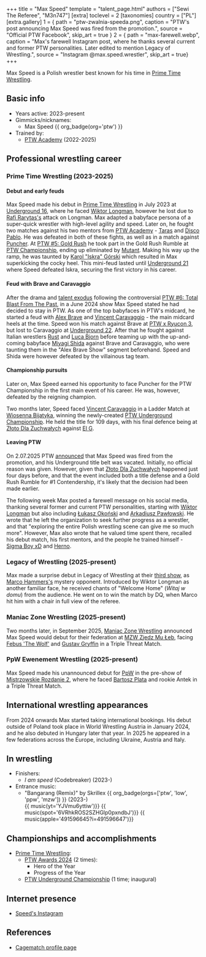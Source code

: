 +++
title = "Max Speed"
template = "talent_page.html"
authors = ["Sewi The Referee", "M3n747"]
[extra]
toclevel = 2
[taxonomies]
country = ["PL"]
[extra.gallery]
1 = { path = "ptw-zwalnia-speeda.png", caption = "PTW's post announcing Max Speed was fired from the promotion.", source = "Official PTW Facebook", skip_art = true }
2 = { path = "max-farewell.webp", caption = "Max's farewell Instagram post, where he thanks several current and former PTW personalities. Later edited to mention Legacy of Wrestling.", source = "Instagram @max.speed.wrestler", skip_art = true}
+++

Max Speed is a Polish wrestler best known for his time in [Prime Time Wrestling](@/o/ptw.md).

## Basic info

* Years active: 2023-present
* Gimmicks/nicknames:
  - Max Speed {{ org_badge(org='ptw') }}
* Trained by:
  - [PTW Academy](@/o/ptw-academy.md) (2022-2025)

## Professional wrestling career

### Prime Time Wrestling (2023-2025)

#### Debut and early feuds

Max Speed made his debut in [Prime Time Wrestling](@/o/ptw.md) in July 2023 at [Underground 16](@/e/ptw/2023-07-30-ptw-underground-16.md), where he faced [Wiktor Longman](@/w/wiktor-longman.md), however he lost due to [Rafi Rarytas's](@/w/rafi.md) attack on Longman.
Max adapted a babyface persona of a super-quick wrestler with high-level agility and speed.
Later on, he fought two matches against his two mentors from [PTW Academy](@/o/ptw-academy.md) - [Taras](@/w/taras.md) and [Disco Pablo](@/w/disco-pablo.md).
He was defeated in both of these fights, as well as in a match against [Puncher](@/w/puncher.md).
At [PTW #5: Gold Rush](@/e/ptw/2024-02-03-ptw-5-gold-rush.md) he took part in the Gold Rush Rumble at [PTW Championship](@/c/ptw-championship.md), ending up eliminated by [Mutant](@/w/mutant.md).
Making his way up the ramp, he was taunted by [Karol "Iskra" Górski](@/w/iskra.md) which resulted in Max superkicking the cocky heel. This mini-feud lasted until [Underground 21](@/e/ptw/2024-04-13-ptw-underground-21.md) where Speed defeated Iskra, securing the first victory in his career.

#### Feud with Brave and Caravaggio

After the drama and [talent exodus](@/a/ptw-exits.md) following the controversial [PTW #6: Total Blast From The Past](@/e/ptw/2024-05-11-ptw-6.md), in a June 2024 show Max Speed stated he had decided to stay in PTW.
As one of the top babyfaces in PTW's midcard, he started a feud with [Alex Brave](@/w/alex-brave.md) and [Vincent Caravaggio](@/w/vincent-caravaggio.md) - the main midcard heels at the time.
Speed won his match against Brave at [PTW x Ryucon 3](@/e/ptw/2024-07-07-ptw-x-ryucon.md), but lost to Caravaggio at [Underground 22](@/e/ptw/2024-08-25-ptw-underground-22.md). After that he fought against Italian wrestlers [Rust](@/w/rust.md) and [Luca Bjorn](@/w/luca-bjorn.md) before teaming up with the up-and-coming babyface [Miyagi Shida](@/w/miyagi-shida.md) against Brave and Caravaggio, who were taunting them in the "Alex Brave Show" segment beforehand. Speed and Shida were however defeated by the villainous tag team.

#### Championship pursuits

Later on, Max Speed earned his opportunity to face Puncher for the PTW Championship in the first main event of his career. He was, however, defeated by the reigning champion.

Two months later, Speed faced [Vincent Caravaggio](@/w/vincent-caravaggio.md) in a Ladder Match at [Wiosenna Bijatyka](@/e/ptw/2025-03-15-ptw-wiosenna-bijatyka.md), winning the newly-created [PTW Underground Championship](@/c/ptw-underground-championship.md). He held the title for 109 days, with his final defence being at [Złoto Dla Zuchwałych](@/e/ptw/2025-06-28-ptw-zloto-dla-zuchwalych.md) against [El G](@/w/el-g.md).

#### Leaving PTW

On 2.07.2025 PTW [announced][speed-zwolniony] that Max Speed was fired from the promotion, and his Underground title belt was vacated. Initially, no official reason was given. However, given that [Złoto Dla Zuchwałych](@/e/ptw/2025-06-28-ptw-zloto-dla-zuchwalych.md) happened just four days before, and that the event included both a title defense and a Gold Rush Rumble for #1 Contendership, it's likely that the decision had been made earlier.

The following week Max posted a farewell message on his social media, thanking several former and current PTW personalities, starting with [Wiktor Longman](@/w/wiktor-longman.md) but also including [Łukasz Okoński](@/w/lukasz-okonski.md) and [Arkadiusz Pawłowski](@/w/pan-pawlowski.md). He wrote that he left the organization to seek further progress as a wrestler, and that "exploring the entire Polish wrestling scene can give me so much more". However, Max also wrote that he valued time spent there, recalled his debut match, his first mentors, and the people he trained himself - [Sigma Boy xD](@/w/sigma-boy.md) and [Herno](@/w/sedzia-herno.md).

### Legacy of Wrestling (2025-present)

Max made a surprise debut in Legacy of Wrestling at their [third show](@/e/low/2025-07-11-low-3.md), as [Marco Hammers's](@/w/marco-hammers.md) mystery opponent. Introduced by Wiktor Longman as another familiar face, he received chants of "Welcome Home" (_Witaj w domu_) from the audience. He went on to win the match by DQ, when Marco hit him with a chair in full view of the referee.

### Maniac Zone Wrestling (2025-present)

Two months later, in September 2025, [Maniac Zone Wrestling](@/o/mzw.md) announced Max Speed would debut for their federation at [MZW Zjedz Mu Łeb](@/e/mzw/2025-09-27-mzw-zjedz-mu-leb.md), facing [Febus 'The Wolf'](@/w/apollo-anderson.md) and [Gustav Gryffin](@/w/gustav-gryffin.md) in a Triple Threat Match.

### PpW Ewenement Wrestling (2025-present)

Max Speed made his unannounced debut for [PpW](@/o/ppw.md) in the pre-show of [Mistrzowskie Rozdanie 2](@/e/ppw/2025-09-20-ppw-mistrzowskie-rozdanie-2.md), where he faced [Bartosz Plata](@/w/plata.md) and rookie Antek in a Triple Threat Match.

## International wrestling appearances

From 2024 onwards Max started taking international bookings. His debut outside of Poland took place in World Wrestling Austria in January 2024, and he also debuted in Hungary later that year. In 2025 he appeared in a few federations across the Europe, including Ukraine, Austria and Italy.

## In wrestling

* Finishers:
  - _I am speed_ (Codebreaker) (2023-)
* Entrance music:
  - "Bangarang (Remix)" by Skrillex
    {{ org_badge(orgs=['ptw', 'low', 'ppw', 'mzw']) }} (2023-) <br>
    {{ music(yt='YJVmu6yttiw')}}
    {{ music(spot='6VRhkROS2SZHGlp0pxndbJ')}}
    {{ music(apple='491596645?i=491596647')}}

## Championships and accomplishments

* [Prime Time Wrestling](@/o/ptw.md):
  - [PTW Awards 2024](@/a/ptw-awards-2024.md) (2 times):
    * Hero of the Year
    * Progress of the Year
  - [PTW Underground Championship](@/c/ptw-underground-championship.md) (1 time; inaugural)

## Internet presence

* [Speed's Instagram](https://www.instagram.com/max.speed.wrestler/)

## References

* [Cagematch profile page](https://www.cagematch.net/?id=2&nr=28366)

[speed-zwolniony]: https://www.facebook.com/PrimeTimeWrestlingPL/posts/pfbid0ZLcppBjAdv8A1TJoeVynfx22y2aAjqSqZpidtMbd63qsSTF2KLeQouGnano3nidpl
